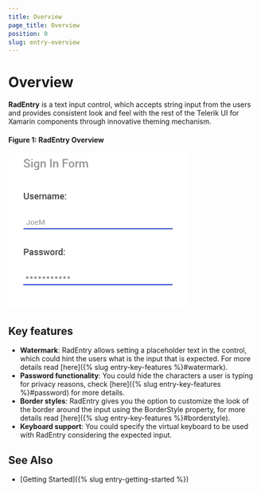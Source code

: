 ```yaml
---
title: Overview
page_title: Overview
position: 0
slug: entry-overview
---
```


# Overview

**RadEntry** is a text input control, which accepts string input from the users and provides consistent look and feel with the rest of the Telerik UI for Xamarin components through innovative theming mechanism.

#### Figure 1: RadEntry Overview
![Entry Overview](images/entry_overview.png "Entry Overview")

## Key features

 * **Watermark**: RadEntry allows setting a placeholder text in the control, which could hint the users what is the input that is expected. For more details read [here]({% slug entry-key-features %}#watermark).
 * **Password functionality**: You could hide the characters a user is typing for privacy reasons, check [here]({% slug entry-key-features %}#password) for more details.
 * **Border styles**: RadEntry gives you the option to customize the look of the border around the input using the BorderStyle property, for more details read [here]({% slug entry-key-features %}#borderstyle).
 * **Keyboard support**: You could specify the virtual keyboard to be used with RadEntry considering the expected input.

## See Also

- [Getting Started]({% slug entry-getting-started %})
